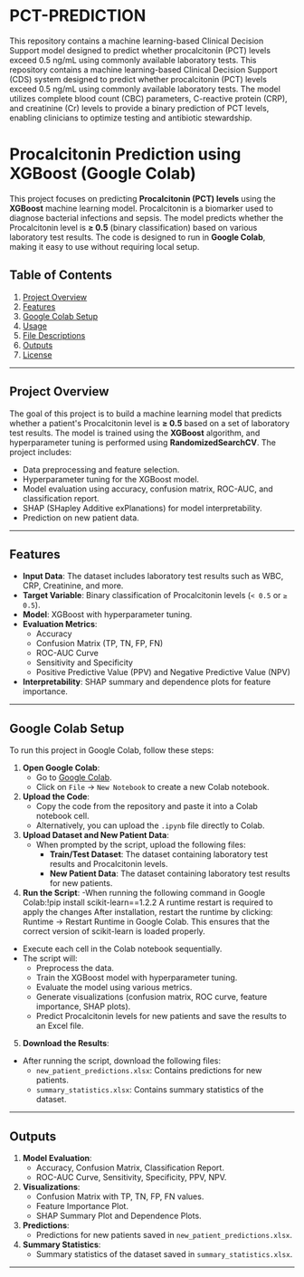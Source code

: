 # PCT-PREDICTION
This repository contains a machine learning-based Clinical Decision Support  model designed to predict whether procalcitonin (PCT) levels exceed 0.5 ng/mL using commonly available laboratory tests.
This repository contains a machine learning-based Clinical Decision Support (CDS) system designed to predict whether procalcitonin (PCT) levels exceed 0.5 ng/mL using commonly available laboratory tests. The model utilizes complete blood count (CBC) parameters, C-reactive protein (CRP), and creatinine (Cr) levels to provide a binary prediction of PCT levels, enabling clinicians to optimize testing and antibiotic stewardship.
# Procalcitonin Prediction using XGBoost (Google Colab)
This project focuses on predicting **Procalcitonin (PCT) levels** using the **XGBoost** machine learning model. Procalcitonin is a biomarker used to diagnose bacterial infections and sepsis. The model predicts whether the Procalcitonin level is **≥ 0.5** (binary classification) based on various laboratory test results.
The code is designed to run in **Google Colab**, making it easy to use without requiring local setup.
## Table of Contents
1. [Project Overview](#project-overview)
2. [Features](#features)
3. [Google Colab Setup](#google-colab-setup)
4. [Usage](#usage)
5. [File Descriptions](#file-descriptions)
6. [Outputs](#outputs)
7. [License](#license)
---
## Project Overview
The goal of this project is to build a machine learning model that predicts whether a patient's Procalcitonin level is **≥ 0.5** based on a set of laboratory test results. The model is trained using the **XGBoost** algorithm, and hyperparameter tuning is performed using **RandomizedSearchCV**. The project includes:
- Data preprocessing and feature selection.
- Hyperparameter tuning for the XGBoost model.
- Model evaluation using accuracy, confusion matrix, ROC-AUC, and classification report.
- SHAP (SHapley Additive exPlanations) for model interpretability.
- Prediction on new patient data.
---
## Features
- **Input Data**: The dataset includes laboratory test results such as WBC, CRP, Creatinine, and more.
- **Target Variable**: Binary classification of Procalcitonin levels (`< 0.5` or `≥ 0.5`).
- **Model**: XGBoost with hyperparameter tuning.
- **Evaluation Metrics**:
  - Accuracy
  - Confusion Matrix (TP, TN, FP, FN)
  - ROC-AUC Curve
  - Sensitivity and Specificity
  - Positive Predictive Value (PPV) and Negative Predictive Value (NPV)
- **Interpretability**: SHAP summary and dependence plots for feature importance.
---
## Google Colab Setup
To run this project in Google Colab, follow these steps:
1. **Open Google Colab**:
   - Go to [Google Colab](https://colab.research.google.com/).
   - Click on `File` → `New Notebook` to create a new Colab notebook.
2. **Upload the Code**:
   - Copy the code from the repository and paste it into a Colab notebook cell.
   - Alternatively, you can upload the `.ipynb` file directly to Colab.
3. **Upload Dataset and New Patient Data**:
   - When prompted by the script, upload the following files:
     - **Train/Test Dataset**: The dataset containing laboratory test results and Procalcitonin levels.
     - **New Patient Data**: The dataset containing laboratory test results for new patients.
4.  **Run the Script**:
   -When running the following command in Google Colab:!pip install scikit-learn==1.2.2
     A runtime restart is required to apply the changes
     After installation, restart the runtime by clicking:
     Runtime → Restart Runtime in Google Colab.
     This ensures that the correct version of scikit-learn is loaded properly.
   - Execute each cell in the Colab notebook sequentially.
   - The script will:
     - Preprocess the data.
     - Train the XGBoost model with hyperparameter tuning.
     - Evaluate the model using various metrics.
     - Generate visualizations (confusion matrix, ROC curve, feature importance, SHAP plots).
     - Predict Procalcitonin levels for new patients and save the results to an Excel file.
       
  5.  **Download the Results**:
   - After running the script, download the following files:
     - `new_patient_predictions.xlsx`: Contains predictions for new patients.
     - `summary_statistics.xlsx`: Contains summary statistics of the dataset.
---
## Outputs
1. **Model Evaluation**:
   - Accuracy, Confusion Matrix, Classification Report.
   - ROC-AUC Curve, Sensitivity, Specificity, PPV, NPV.
2. **Visualizations**:
   - Confusion Matrix with TP, TN, FP, FN values.
   - Feature Importance Plot.
   - SHAP Summary Plot and Dependence Plots.
3. **Predictions**:
   - Predictions for new patients saved in `new_patient_predictions.xlsx`.
4. **Summary Statistics**:
   - Summary statistics of the dataset saved in `summary_statistics.xlsx`.
---

